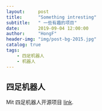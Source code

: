 ```yaml
---
layout:     post
title:      "Something intresting"
subtitle:   " 一些有趣的项目"
date:       2019-09-04 12:00:00
author:     "HongF"
header-img: "img/post-bg-2015.jpg"
catalog: true
tags:
    - 四足机器人
    - 机器人
---
```





## 四足机器人

Mit 四足机器人开源项目 [link](https://zhuanlan.zhihu.com/p/79391139?utm_source=wechat_timeline&utm_medium=social&utm_oi=1015032542222782464&from=timeline&isappinstalled=0 "With a Title").

